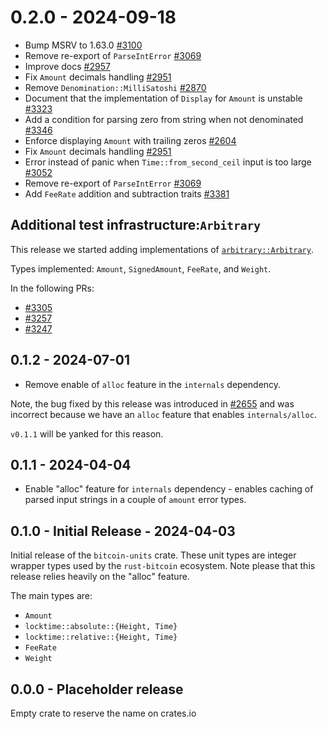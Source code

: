 # 0.2.0 - 2024-09-18

* Bump MSRV to 1.63.0 [#3100](https://github.com/rust-bitcoin/rust-bitcoin/pull/3100)
* Remove re-export of `ParseIntError` [#3069](https://github.com/rust-bitcoin/rust-bitcoin/pull/3069)
* Improve docs [#2957](https://github.com/rust-bitcoin/rust-bitcoin/pull/2957)
* Fix `Amount` decimals handling [#2951](https://github.com/rust-bitcoin/rust-bitcoin/pull/2951)
* Remove `Denomination::MilliSatoshi` [#2870](https://github.com/rust-bitcoin/rust-bitcoin/pull/2870)
* Document that the implementation of `Display` for `Amount` is unstable [#3323](https://github.com/rust-bitcoin/rust-bitcoin/pull/3323)
* Add a condition for parsing zero from string when not denominated [#3346](https://github.com/rust-bitcoin/rust-bitcoin/pull/3346)
* Enforce displaying `Amount` with trailing zeros [#2604](https://github.com/rust-bitcoin/rust-bitcoin/pull/2604)
* Fix `Amount` decimals handling [#2951](https://github.com/rust-bitcoin/rust-bitcoin/pull/2951)
* Error instead of panic when `Time::from_second_ceil` input is too large [#3052](https://github.com/rust-bitcoin/rust-bitcoin/pull/3052)
* Remove re-export of `ParseIntError` [#3069](https://github.com/rust-bitcoin/rust-bitcoin/pull/3069)
* Add `FeeRate` addition and subtraction traits [#3381](https://github.com/rust-bitcoin/rust-bitcoin/pull/3381)

## Additional test infrastructure:`Arbitrary`

This release we started adding implementations of
[`arbitrary::Arbitrary`](https://docs.rs/arbitrary/latest/arbitrary/trait.Arbitrary.html).

Types implemented: `Amount`, `SignedAmount`, `FeeRate`, and `Weight`.

In the following PRs:

* [#3305](https://github.com/rust-bitcoin/rust-bitcoin/pull/3015)
* [#3257](https://github.com/rust-bitcoin/rust-bitcoin/pull/3257)
* [#3247](https://github.com/rust-bitcoin/rust-bitcoin/pull/3274)

## 0.1.2 - 2024-07-01

* Remove enable of `alloc` feature in the `internals` dependency.

Note, the bug fixed by this release was introduced in
[#2655](https://github.com/rust-bitcoin/rust-bitcoin/pull/2655) and
was incorrect because we have an `alloc` feature that enables
`internals/alloc`.

`v0.1.1` will be yanked for this reason.

## 0.1.1 - 2024-04-04

* Enable "alloc" feature for `internals` dependency - enables caching
  of parsed input strings in a couple of `amount` error types.

## 0.1.0 - Initial Release - 2024-04-03

Initial release of the `bitcoin-units` crate. These unit types are
integer wrapper types used by the `rust-bitcoin` ecosystem. Note
please that this release relies heavily on the "alloc" feature.

The main types are:

- `Amount`
- `locktime::absolute::{Height, Time}`
- `locktime::relative::{Height, Time}`
- `FeeRate`
- `Weight`

## 0.0.0 - Placeholder release

Empty crate to reserve the name on crates.io